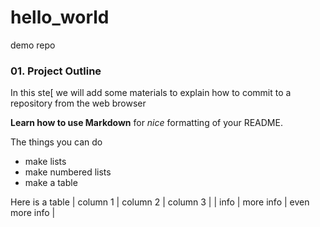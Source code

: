 # hello_world
demo repo

### 01. Project Outline ###
In this ste[ we will add some materials to explain how to commit to a repository from the web browser

**Learn how to use Markdown** for *nice* formatting of your README.    

The things you can do
- make lists
- make numbered lists
- make a table

Here is a table
| column 1 | column 2 | column 3 |
| info | more info | even more info |

